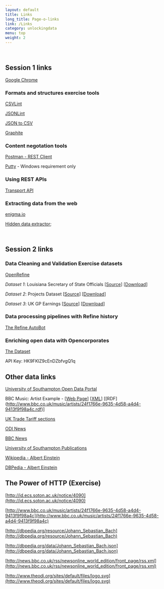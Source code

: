 ```yaml
---
layout: default
title: Links
long_title: Page-o-links
link: /Links
category: unlockingdata
menu: top
weight: 2
---
```


<span id="Session1">&nbsp;</span>

## Session 1 links

[Google Chrome](https://www.google.com/chrome/browser/)

### Formats and structures exercise tools

[CSVLint](http://csvlint.io/)

[JSONLint](http://jsonlint.com/)

[JSON to CSV](http://konklone.io/json/)

[Graphite](http://graphite.ecs.soton.ac.uk/browser/)

### Content negotation tools 

[Postman - REST Client](https://www.google.co.uk/url?sa=t&rct=j&q=&esrc=s&source=web&cd=1&cad=rja&uact=8&ved=0CCgQFjAA&url=https%3A%2F%2Fchrome.google.com%2Fwebstore%2Fdetail%2Fpostman-rest-client%2Ffdmmgilgnpjigdojojpjoooidkmcomcm%3Fhl%3Den&ei=4TqOU4aBN8asPe2cgeAK&usg=AFQjCNHaecLwAKk91gpdCY_y1x_ViIrHwQ&bvm=bv.68191837,d.ZWU)

[Putty](http://www.chiark.greenend.org.uk/~sgtatham/putty/download.html) - Windows requirement only

### Using REST APIs

[Transport API](http://transportapi.com/)

### Extracting data from the web

[enigma.io](http://enigma.io/)

[Hidden data extractor](http://odinprac.theodi.org/hidden-data-extractor/);

<span id="Session2">&nbsp;</span>

## Session 2 links

### Data Cleaning and Validation Exercise datasets

[OpenRefine](http://openrefine.org/download.html)

*Dataset 1*: Louisiana Secretary of State Officials \[[Source](http://www.sos.la.gov/tabid/136/default.aspx)\] \[[Download](/resources/dataset1.xls)\] 
 
*Dataset 2*: Projects Dataset \[[Source](https://www.itdashboard.gov/data_feeds)\] \[[Download](/resources/dataset2.csv)\] 
 
*Dataset 3*: UK GP Earnings \[[Source](http://data.gov.uk/dataset/gp-earnings-and-expenses-2009-10)\] \[[Download](/resources/dataset3.csv)\] 

### Data processing pipelines with Refine history

[The Refine AutoBot](http://theodi.github.io/refine-autobot/)

### Enriching open data with Opencorporates

[The Dataset](http://data.gov.uk/dataset/financial-transactions-data-fco)

API Key: HK9FKlZ9cEnDZbfvgQ1q

## Other data links

[University of Southampton Open Data Portal](http://data.southampton.ac.uk)

BBC Music: Artist Example - \[[Web Page](http://www.bbc.co.uk/music/artists/24f1766e-9635-4d58-a4d4-9413f9f98a4c)\] \[[XML](http://www.bbc.co.uk/music/artists/24f1766e-9635-4d58-a4d4-9413f9f98a4c.xml)\] \[[RDF] (http://www.bbc.co.uk/music/artists/24f1766e-9635-4d58-a4d4-9413f9f98a4c.rdf)\]

[UK Trade Tariff sections](https://www.gov.uk/trade-tariff/sections)

[ODI News](http://theodi.org/news)

[BBC News](http://www.bbc.co.uk/news/)

[University of Southampton Publications](http://eprints.soton.ac.uk/363541/)

[Wikipedia - Albert Einstein](http://www.wikipedia.org/wiki/Albert_Einstein)

[DBPedia - Albert Einstein](http://dbpedia.org/resource/Albert_Einstein)

## The Power of HTTP (Exercise)

[http://id.ecs.soton.ac.uk/notice/4090](http://id.ecs.soton.ac.uk/notice/4090)

[http://www.bbc.co.uk/music/artists/24f1766e-9635-4d58-a4d4-9413f9f98a4c](http://www.bbc.co.uk/music/artists/24f1766e-9635-4d58-a4d4-9413f9f98a4c)

[http://dbpedia.org/resource/Johann_Sebastian_Bach](http://dbpedia.org/resource/Johann_Sebastian_Bach)

[http://dbpedia.org/data/Johann_Sebastian_Bach.json](http://dbpedia.org/data/Johann_Sebastian_Bach.json)

[http://news.bbc.co.uk/rss/newsonline_world_edition/front_page/rss.xml](http://news.bbc.co.uk/rss/newsonline_world_edition/front_page/rss.xml)

[http://www.theodi.org/sites/default/files/logo.svg](http://www.theodi.org/sites/default/files/logo.svg)
